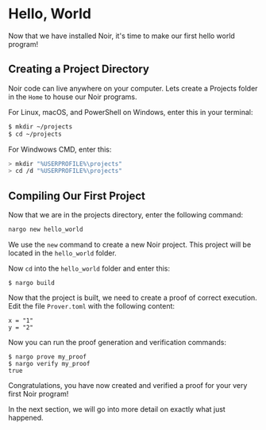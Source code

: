 # Hello, World

Now that we have installed Noir, it's time to make our first hello world program!

## Creating a Project Directory

Noir code can live anywhere on your computer. Lets create a Projects folder in the `Home` to house our Noir programs.

For Linux, macOS, and PowerShell on Windows, enter this in your terminal:

```sh
$ mkdir ~/projects
$ cd ~/projects
```

For Windwows CMD, enter this:

```sh
> mkdir "%USERPROFILE%\projects"
> cd /d "%USERPROFILE%\projects"
```

## Compiling Our First Project

Now that we are in the projects directory, enter the following command:

```sh
nargo new hello_world
```

We use the `new` command to create a new Noir project. This project will be located in the `hello_world` folder.

Now `cd` into the `hello_world` folder and enter this:

```
$ nargo build
```
Now that the project is built, we need to create a proof of correct execution. Edit the file `Prover.toml` with the following content:
```
x = "1"
y = "2"
```
Now you can run the proof generation and verification commands:
```
$ nargo prove my_proof
$ nargo verify my_proof
true
```

Congratulations, you have now created and verified a proof for your very first Noir program! 

In the next section, we will go into more detail on exactly what just happened.
